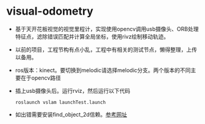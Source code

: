 # visual-odometry

- 基于天开花板视觉的视觉里程计，实现使用opencv调用usb摄像头、ORB处理特征点，滤除错误匹配并计算全局坐标，使用rivz绘制移动轨迹。

- 以前的项目，工程节构有点小乱，工程中有相关的测试节点，懒得整理，上传以备用。

- ros版本：kinect。要切换到melodic请选择melodic分支。两个版本的不同主要在于opencv路径

- 插上usb摄像头后。运行rviz，然后运行以下代码

  ```roslaunch vslam launchTest.launch```
- 如出错需要安装find_object_2d信赖。[参考网址](http://wiki.ros.org/find_object_2d)
